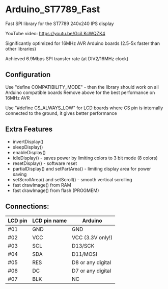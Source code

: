 # Arduino_ST7789_Fast
Fast SPI library for the ST7789 240x240 IPS display

YouTube video: https://youtu.be/GciLKcWQZK4

Significantly optimized for 16MHz AVR Arduino boards (2.5-5x faster than other libraries)

Achieved 6.9Mbps SPI transfer rate (at DIV2/16MHz clock)

## Configuration

Use "define COMPATIBILITY_MODE" - then the library should work on all Arduino compatible boards
Remove above for the best performance on 16MHz AVR

Use "#define CS_ALWAYS_LOW" for LCD boards where CS pin is internally connected to the ground, it gives better performance

## Extra Features
- invertDisplay()
- sleepDisplay()
- enableDisplay()
- idleDisplay() - saves power by limiting colors to 3 bit mode (8 colors)
- resetDisplay() - software reset
- partialDisplay() and setPartArea() - limiting display area for power saving
- setScrollArea() and setScroll() - smooth vertical scrolling
- fast drawImage() from RAM
- fast drawImage() from flash (PROGMEM)

## Connections:

|LCD pin|LCD pin name|Arduino|
|--|--|--|
 |#01| GND| GND|
 |#02| VCC |VCC (3.3V only!)|
 |#03| SCL |D13/SCK|
 |#04| SDA|D11/MOSI|
 |#05| RES|D8 or any digital|
 |#06| DC|D7 or any digital|
 |#07| BLK | NC|
